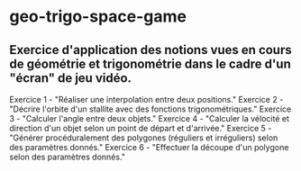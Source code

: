 # geo-trigo-space-game

## Exercice d'application des notions vues en cours de géométrie et trigonométrie dans le cadre d'un "écran" de jeu vidéo.

Exercice 1 - "Réaliser une interpolation entre deux positions."
Exercice 2 - "Décrire l'orbite d'un stallite avec des fonctions trigonométriques."
Exercice 3 - "Calculer l'angle entre deux objets."
Exercice 4 - "Calculer la vélocité et direction d'un objet selon un point de départ et d'arrivée."
Exercice 5 - "Générer procéduralement des polygones (réguliers et irréguliers) selon des paramètres donnés."
Exercice 6 - "Effectuer la découpe d'un polygone selon des paramètres donnés."
